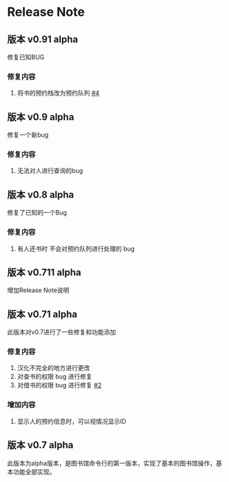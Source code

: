 # Release Note

## 版本 v0.91 alpha

修复已知BUG

### 修复内容

1. 将书的预约栈改为预约队列 [#4](https://github.com/sigmarising/Library_DataStructure/issues/4)

## 版本 v0.9 alpha

修复一个新bug

### 修复内容

1. 无法对人进行查询的bug

## 版本 v0.8 alpha

修复了已知的一个Bug

### 修复内容

1. 有人还书时 不会对预约队列进行处理的 bug

## 版本 v0.711 alpha

增加Release Note说明

## 版本 v0.71 alpha

此版本对v0.7进行了一些修复和功能添加

### 修复内容

1. 汉化不完全的地方进行更改
2. 对查书的权限 bug 进行修复
3. 对借书的权限 bug 进行修复 [#2](https://github.com/sigmarising/Library_DataStructure/issues/2)

### 增加内容

1. 显示人的预约信息时，可以视情况显示ID

## 版本 v0.7 alpha

此版本为alpha版本，是图书馆命令行的第一版本，实现了基本的图书馆操作，基本功能全部实现。
